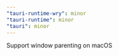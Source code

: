 ```yaml
---
"tauri-runtime-wry": minor
"tauri-runtime": minor
"tauri": minor
---
```


Support window parenting on macOS
